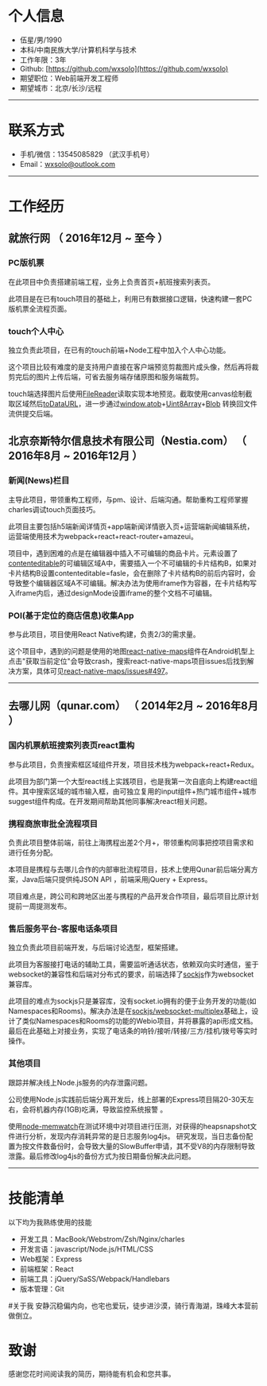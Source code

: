 # 个人信息

 - 伍星/男/1990
 - 本科/中南民族大学/计算机科学与技术
 - 工作年限：3年
 - Github: [https://github.com/wxsolo](https://github.com/wxsolo)
 - 期望职位：Web前端开发工程师
 - 期望城市：北京/长沙/远程

---

# 联系方式

- 手机/微信：13545085829 （武汉手机号）
- Email：[wxsolo@outlook.com](wxsolo@outlook.com)

---

# 工作经历

## 就旅行网 （ 2016年12月 ~ 至今 ）

### PC版机票

在此项目中负责搭建前端工程，业务上负责首页+航班搜索列表页。

此项目是在已有touch项目的基础上，利用已有数据接口逻辑，快速构建一套PC版机票全流程页面。

### touch个人中心

独立负责此项目，在已有的touch前端+Node工程中加入个人中心功能。

这个项目比较有难度的是支持用户直接在客户端预览剪裁图片成头像，然后再将裁剪完后的图片上传后端，可省去服务端存储原图和服务端裁剪。

touch端选择图片后使用[FileReader](https://developer.mozilla.org/zh-CN/docs/Web/API/FileReader)读取实现本地预览。截取使用canvas绘制截取区域然后[toDataURL](https://developer.mozilla.org/en-US/docs/Web/API/HTMLCanvasElement/toDataURL)，进一步通过[window.atob](https://developer.mozilla.org/zh-CN/docs/Web/API/WindowBase64/atob)+[Uint8Array](https://developer.mozilla.org/zh-CN/docs/Web/JavaScript/Reference/Global_Objects/Uint8Array)+[Blob](https://developer.mozilla.org/zh-CN/docs/Web/API/Blob) 转换回文件流供提交后端。

## 北京奈斯特尔信息技术有限公司（Nestia.com） （ 2016年8月 ~ 2016年12月 ）

### 新闻(News)栏目

主导此项目，带领重构工程师，与pm、设计、后端沟通。帮助重构工程师掌握charles调试touch页面技巧。

此项目主要包括h5端新闻详情页+app端新闻详情嵌入页+运营端新闻编辑系统，运营端使用技术为webpack+react+react-router+amazeui。

项目中，遇到困难的点是在编辑器中插入不可编辑的商品卡片。元素设置了[contenteditable](https://developer.mozilla.org/zh-CN/docs/Web/HTML/Global_attributes/contenteditable)的可编辑区域A中，需要插入一个不可编辑的卡片结构B，如果对卡片结构B设置contenteditable=fasle，会在删除了卡片结构B的前后内容时，会导致整个编辑器区域A不可编辑。解决办法为使用iframe作为容器，在卡片结构写入iframe内后，通过designMode设置iframe的整个文档不可编辑。


### POI(基于定位的商店信息)收集App

参与此项目，项目使用React Native构建，负责2/3的需求量。

这个项目中，遇到的问题是使用的地图[react-native-maps](https://github.com/airbnb/react-native-maps)组件在Android机型上点击"获取当前定位"会导致crash，搜索react-native-maps项目issues后找到解决方案，具体可见[react-native-maps/issues#497](https://github.com/airbnb/react-native-maps/issues/497)。

---

## 去哪儿网（qunar.com） （ 2014年2月 ~ 2016年8月 ）

### 国内机票航班搜索列表页react重构

参与此项目，负责搜索框区域组件开发，项目技术栈为webpack+react+Redux。

此项目为部门第一个大型react线上实践项目，也是我第一次自底向上构建react组件。其中搜索区域的城市输入框，由可独立复用的input组件+热门城市组件+城市suggest组件构成。在开发期间帮助其他同事解决react相关问题。

### 携程商旅审批全流程项目

负责此项目整体前端，前往上海携程出差2个月+，带领重构同事把控项目需求和进行任务分配。

本项目是携程与去哪儿合作的内部审批流程项目，技术上使用Qunar前后端分离方案，Java后端只提供纯JSON API ，前端采用jQuery + Express。

项目难点是，跨公司和跨地区出差与携程的产品开发合作项目，最后项目比原计划提前一周提测发布。

### 售后服务平台-客服电话条项目

独立负责此项目前端开发，与后端讨论选型，框架搭建。

此项目为客服接打电话的辅助工具，需要监听通话状态，依赖双向实时通信，鉴于websocket的兼容性和后端对分布式的要求，前端选择了[sockjs](https://github.com/sockjs/sockjs-client)作为websocket兼容库。

此项目的难点为sockjs只是兼容库，没有socket.io拥有的便于业务开发的功能(如Namespaces和Rooms)。解决办法是在[sockjs/websocket-multiplex](https://github.com/sockjs/websocket-multiplex)基础上，设计了类似Namespaces和Rooms的功能的Webio项目，并将暴露的api形成文档。最后在此基础上对接业务，实现了电话条的响铃/接听/转接/三方/挂机/拨号等实时操作。

### 其他项目

跟踪并解决线上Node.js服务的内存泄露问题。

公司使用Node.js实践前后端分离开发后，线上部署的Express项目隔20-30天左右，会将机器内存(1GB)吃满，导致监控系统报警
。

使用[node-memwatch](https://github.com/lloyd/node-memwatch)在测试环境中对项目进行压测，对获得的heapsnapshot文件进行分析，发现内存消耗异常的是日志服务log4js。
研究发现，当日志备份配置为按文件数备份时，会导致大量的SlowBuffer申请，其不受V8的内存限制导致泄露。最后修改log4js的备份方式为按日期备份解决此问题。

---

# 技能清单

以下均为我熟练使用的技能

- 开发工具：MacBook/Webstrom/Zsh/Nginx/charles
- 开发言语：javascript/Node.js/HTML/CSS
- Web框架：Express
- 前端框架：React
- 前端工具：jQuery/SaSS/Webpack/Handlebars
- 版本管理：Git

#关于我
安静沉稳偏内向，也宅也爱玩，徒步进沙漠，骑行青海湖，珠峰大本营前做倒立。

# 致谢
感谢您花时间阅读我的简历，期待能有机会和您共事。

